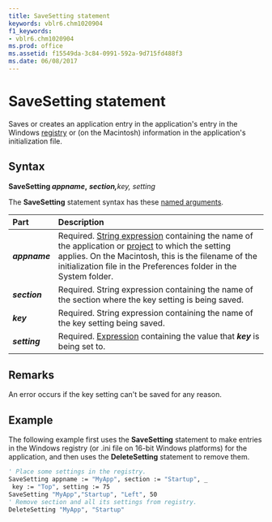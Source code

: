 ```yaml
---
title: SaveSetting statement
keywords: vblr6.chm1020904
f1_keywords:
- vblr6.chm1020904
ms.prod: office
ms.assetid: f15549da-3c84-0991-592a-9d715fd488f3
ms.date: 06/08/2017
---
```



# SaveSetting statement

Saves or creates an application entry in the application's entry in the Windows [registry](../../Glossary/vbe-glossary.md#registry) or (on the Macintosh) information in the application's initialization file.

## Syntax

**SaveSetting  _appname_,** **_section,_**_key, setting_

The **SaveSetting** statement syntax has these [named arguments](../../Glossary/vbe-glossary.md#named-argument).

|**Part**|**Description**|
|:-----|:-----|
|**_appname_**|Required. [String expression](../../Glossary/vbe-glossary.md#string-expression) containing the name of the application or [project](../../Glossary/vbe-glossary.md#project) to which the setting applies. On the Macintosh, this is the filename of the initialization file in the Preferences folder in the System folder.|
|**_section_**|Required. String expression containing the name of the section where the key setting is being saved.|
|**_key_**|Required. String expression containing the name of the key setting being saved.|
|**_setting_**|Required. [Expression](../../Glossary/vbe-glossary.md#expression) containing the value that **_key_** is being set to.|

## Remarks

An error occurs if the key setting can't be saved for any reason.

## Example

The following example first uses the **SaveSetting** statement to make entries in the Windows registry (or .ini file on 16-bit Windows platforms) for the application, and then uses the **DeleteSetting** statement to remove them.


```vb
' Place some settings in the registry. 
SaveSetting appname := "MyApp", section := "Startup", _ 
 key := "Top", setting := 75 
SaveSetting "MyApp","Startup", "Left", 50 
' Remove section and all its settings from registry. 
DeleteSetting "MyApp", "Startup" 

```


